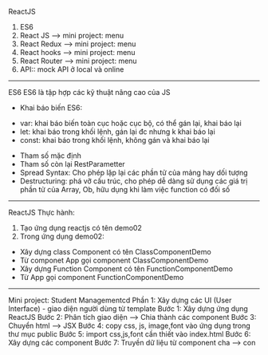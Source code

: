 ReactJS 
1. ES6
2. React JS --> mini project: menu
3. React Redux --> mini project: menu
4. React hooks --> mini project: menu
5. React Router --> mini project: menu
6. API:: mock API ở local và online
------------------------------------------------------------------------------------------------------------------------
ES6
ES6 là tập hợp các kỹ thuật nâng cao của JS 
- Khai báo biến ES6:
+ var: khai báo biến toàn cục hoặc cục bộ, có thể gán lại, khai báo lại
+ let: khai báo trong khối lệnh, gán lại đc nhưng k khai báo lại
+ const: khai báo trong khối lệnh, không gán và khai báo lại
- Tham số mặc định
- Tham số còn lại RestParametter
- Spread Syntax: Cho phép lặp lại các phần tử của mảng hay dối tượng
- Destructuring: phá vỡ cấu trúc, cho phép dễ dàng sử dụng các giá trị phần tử của Array, Ob, hữu dụng khi làm việc
function có đối số
------------------------------------------------------------------------------------------------------------------------
ReactJS
Thực hành:
1. Tạo ứng dụng reactjs có tên demo02
2. Trong ứng dụng demo02:
- Xây dựng class Component có tên ClassComponentDemo
- Từ componet App gọi component ClassComponentDemo
- Xây dựng Function Component có tên FunctionComponentDemo
- Từ App gọi component FunctionComponentDemo
----------------------------------------------
Mini project: Student Managementcd
Phần 1: Xây dựng các UI (User Interface) - giao diện người dùng từ template
Bước 1: Xây dựng ứng dụng ReactJS
Bước 2: Phân tích giao diện --> Chia thành các component
Bước 3: Chuyển html --> JSX
Bước 4: copy css, js, image,font vào ứng dụng trong thư mục public
Bước 5: import css,js,font cần thiết vào index.html
Bước 6: Xây dựng các component
Bước 7: Truyền dữ liệu từ component cha --> con


